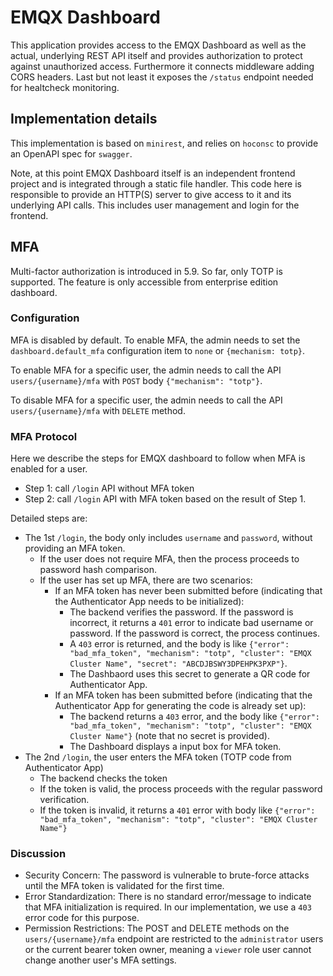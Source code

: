 # EMQX Dashboard

This application provides access to the EMQX Dashboard as well as the actual,
underlying REST API itself and provides authorization to protect against
unauthorized access. Furthermore it connects middleware adding CORS headers.
Last but not least it exposes the `/status` endpoint needed for healtcheck
monitoring.

## Implementation details

This implementation is based on `minirest`, and relies on `hoconsc` to provide an
OpenAPI spec for `swagger`.

Note, at this point EMQX Dashboard itself is an independent frontend project and
is integrated through a static file handler. This code here is responsible to
provide an HTTP(S) server to give access to it and its underlying API calls.
This includes user management and login for the frontend.

## MFA

Multi-factor authorization is introduced in 5.9.
So far, only TOTP is supported.
The feature is only accessible from enterprise edition dashboard.

### Configuration

MFA is disabled by default. To enable MFA, the admin needs to set the `dashboard.default_mfa` configuration item to `none` or `{mechanism: totp}`.

To enable MFA for a specific user, the admin needs to call the API `users/{username}/mfa` with `POST` body `{"mechanism": "totp"}`.

To disable MFA for a specific user, the admin needs to call the API `users/{username}/mfa` with `DELETE` method.

### MFA Protocol

Here we describe the steps for EMQX dashboard to follow when MFA is enabled for a user.

- Step 1: call `/login` API without MFA token
- Step 2: call `/login` API with MFA token based on the result of Step 1.

Detailed steps are:

- The 1st `/login`, the body only includes `username` and `password`, without providing an MFA token.
  - If the user does not require MFA, then the process proceeds to password hash comparison.
  - If the user has set up MFA, there are two scenarios:
    - If an MFA token has never been submitted before (indicating that the Authenticator App needs to be initialized):
      - The backend verifies the password. If the password is incorrect, it returns a `401` error to indicate bad username or password. If the password is correct, the process continues.
      - A `403` error is returned, and the body is like `{"error": "bad_mfa_token", "mechanism": "totp", "cluster": "EMQX Cluster Name", "secret": "ABCDJBSWY3DPEHPK3PXP"}`.
      - The Dashbaord uses this secret to generate a QR code for Authenticator App.
    - If an MFA token has been submitted before (indicating that the Authenticator App for generating the code is already set up):
      - The backend returns a `403` error, and the body like `{"error": "bad_mfa_token", "mechanism": "totp", "cluster": "EMQX Cluster Name"}` (note that no secret is provided).
      - The Dashboard displays a input box for MFA token.
- The 2nd `/login`, the user enters the MFA token (TOTP code from Authenticator App)
  - The backend checks the token
  - If the token is valid, the process proceeds with the regular password verification.
  - If the token is invalid, it returns a `401` error with body like `{"error": "bad_mfa_token", "mechanism": "totp", "cluster": "EMQX Cluster Name"}`

### Discussion

- Security Concern: The password is vulnerable to brute-force attacks until the MFA token is validated for the first time.
- Error Standardization: There is no standard error/message to indicate that MFA initialization is required. In our implementation, we use a `403` error code for this purpose.
- Permission Restrictions: The POST and DELETE methods on the `users/{username}/mfa` endpoint are restricted to the `administrator` users or the current bearer token owner, meaning a `viewer` role user cannot change another user's MFA settings.

